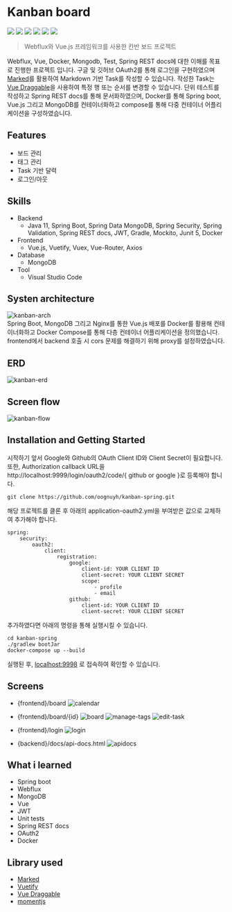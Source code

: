 # Kanban board
<img src="https://img.shields.io/badge/Spring Boot-6DB33F.svg?&style=for-the-badge&logo=SpringBoot&logoColor=white"> <img src="https://img.shields.io/badge/MongoDB-47A248.svg?&style=for-the-badge&logo=MongoDB&logoColor=white"> <img src="https://img.shields.io/badge/Vue.js-4FC08D.svg?&style=for-the-badge&logo=Vue.js&logoColor=white"> <img src="https://img.shields.io/badge/Vuetify-1867C0.svg?&style=for-the-badge&logo=Vuetify&logoColor=white"> <img src="https://img.shields.io/badge/Docker-2496ED.svg?&style=for-the-badge&logo=Docker&logoColor=white"> <img src="https://img.shields.io/badge/Visual Studio Code-007ACC.svg?&style=for-the-badge&logo=VisualStudioCode&logoColor=white">

> Webflux와 Vue.js 프레임워크를 사용한 칸반 보드 프로젝트

Webflux, Vue, Docker, Mongodb, Test, Spring REST docs에 대한 이해를 목표로 진행한 프로젝트 입니다. 
구글 및 깃허브 OAuth2를 통해 로그인을 구현하였으며 [Marked](https://marked.js.org/)를 활용하여 Markdown 기반 Task를 작성할 수 있습니다. 
작성한 Task는 [Vue Draggable](https://github.com/SortableJS/Vue.Draggable)을 사용하여 특정 행 또는 순서를 변경할 수 있습니다. 
단위 테스트를 작성하고 Spring REST docs를 통해 문서화하였으며, Docker를 통해 Spring boot, Vue.js 그리고 MongoDB를 컨테이너화하고 compose를 통해 다중 컨테이너 어플리케이션을 구성하였습니다.

## Features
- 보드 관리
- 태그 관리
- Task 기반 달력
- 로그인/아웃

## Skills
- Backend
    - Java 11, Spring Boot, Spring Data MongoDB, Spring Security, Spring Validation, Spring REST docs, JWT, Gradle, Mockito, Junit 5, Docker
- Frontend
    - Vue.js, Vuetify, Vuex, Vue-Router, Axios
- Database
    - MongoDB
- Tool
    - Visual Studio Code

## Systen architecture
![kanban-arch](https://user-images.githubusercontent.com/48203569/134038605-ae0ac49b-3a99-4bff-8dcf-80f2d448e24d.png)  
Spring Boot, MongoDB 그리고 Nginx를 통한 Vue.js 배포를 Docker를 활용해 컨테이너화하고 Docker Compose를 통해 다층 컨테이너 어플리케이션을 정의했습니다.  
frontend에서 backend 호출 시 cors 문제를 해결하기 위해 proxy를 설정하였습니다.


## ERD
![kanban-erd](https://user-images.githubusercontent.com/48203569/134038533-72236b43-8efa-4287-919a-f1e4f86b7e6f.png)

## Screen flow
![kanban-flow](https://user-images.githubusercontent.com/48203569/134038502-40e94c46-cc47-4157-a5f8-f8eea6067a12.png)

## Installation and Getting Started
시작하기 앞서 Google와 Github의 OAuth Client ID와 Client Secret이 필요합니다.
또한, Authorization callback URL을 http://localhost:9999/login/oauth2/code/{ github or google }로 등록해야 합니다.

```
git clone https://github.com/oognuyh/kanban-spring.git
```

해당 프로젝트를 클론 후 아래의 application-oauth2.yml을 부여받은 값으로 교체하여 추가해야 합니다.

```
spring:
    security:
        oauth2:
            client:
                registration:
                    google:
                        client-id: YOUR CLIENT ID
                        client-secret: YOUR CLIENT SECRET
                        scope:
                            - profile
                            - email
                    github:
                        client-id: YOUR CLIENT ID
                        client-secret: YOUR CLIENT SECRET
```

추가하였다면 아래의 명령을 통해 실행시킬 수 있습니다.

```
cd kanban-spring
./gradlew bootJar
docker-compose up --build
```

실행된 후, [localhost:9998](http://localhost:9998) 로 접속하여 확인할 수 있습니다.

## Screens
- {frontend}/board
![calendar](https://user-images.githubusercontent.com/48203569/134038337-fa0557fe-c779-4d0b-9557-cff6d8129057.png)

- {frontend}/board/{id}
![board](https://user-images.githubusercontent.com/48203569/134038402-085d6451-56b9-473e-becb-cae69a7b1d37.png)
![manage-tags](https://user-images.githubusercontent.com/48203569/134038396-36b909ad-e72b-47b2-a4b0-7452064495f2.png)
![edit-task](https://user-images.githubusercontent.com/48203569/134038391-e869d7be-02e9-4e65-9f7d-27d9932ab045.png)

- {frontend}/login
![login](https://user-images.githubusercontent.com/48203569/134038466-32c2d5cf-57b2-483f-833b-d8416f2daf34.png)

- {backend}/docs/api-docs.html
![apidocs](https://user-images.githubusercontent.com/48203569/134038677-53cf6409-bd31-4b78-9e7d-c379663fd759.png)

## What i learned
- Spring boot
- Webflux
- MongoDB
- Vue
- JWT 
- Unit tests
- Spring REST docs
- OAuth2
- Docker

## Library used
- [Marked](https://marked.js.org/)
- [Vuetify](https://vuetifyjs.com)
- [Vue Draggable](https://github.com/SortableJS/Vue.Draggable)
- [momentjs](https://momentjs.com/)